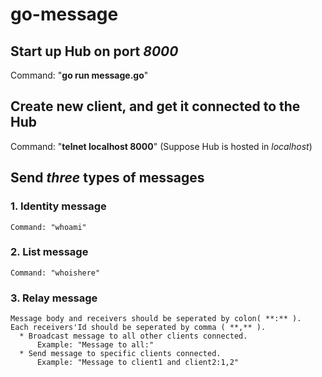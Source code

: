# go-message

Start up Hub on port _8000_
-----------
Command: "**go run message.go**"

Create new client, and get it connected to the Hub
-----------
Command: "**telnet localhost 8000**" (Suppose Hub is hosted in _localhost_)

Send _three_ types of messages
-----------

### 1. Identity message
    Command: "whoami"
### 2. List message
    Command: "whoishere"
### 3. Relay message
    Message body and receivers should be seperated by colon( **:** ). 
    Each receivers'Id should be seperated by comma ( **,** ).
      * Broadcast message to all other clients connected. 
          Example: "Message to all:"
      * Send message to specific clients connected.
          Example: "Message to client1 and client2:1,2"

          
